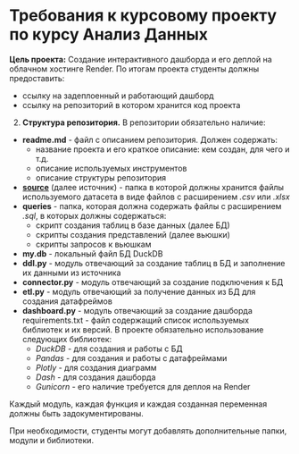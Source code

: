 # Требования к курсовому проекту по курсу Анализ Данных

**Цель проекта:** Создание интерактивного дашборда и его деплой на облачном хостинге Render. По итогам проекта студенты должны предоставить:  
* ссылку на задеплоенный и работающий дашборд
* ссылку на репозиторий в котором хранится код проекта

2. **Структура репозитория.** В репозитории обязательно наличие:  
* **readme.md** - файл с описанием репозитория. Должен содержать:
    + название проекта и его краткое описание: кем создан, для чего и т.д.
    + описание используемых инструментов
    + описание структуры репозитория
* <u>**source**</u> (далее источник) - папка в которой должны хранится файлы используемого датасета в виде файлов с расширением *.csv* или *.xlsx*
* **queries** - папка, которая должна содержать файлы с расширением *.sql*, в которых должны содержаться:
    + скрипт создания таблиц в базе данных (далее БД)
    + скрипты создания представлений (далее вьюшки)
    + скрипты запросов к вьюшкам
* **my.db** - локальный файл БД DuckDB
* **ddl.py** - модуль отвечающий за создание таблиц в БД и заполнение их данными из источника
* **connector.py** - модуль отвечающий за создание подключения к БД
* **etl.py** - модуль отвечающий за получение данных из БД для создания датафреймов
* **dashboard.py** - модуль отвечающий за создание дашборда
requirements.txt - файл содержащий список используемых библиотек и их версий. В проекте обязательно использование следующих библиотек:
    + *DuckDB* - для создания и работы с БД
    + *Pandas* - для создания и работы с датафреймами
    + *Plotly* - для создания диаграмм
    + *Dash* - для создания дашборда
    + *Gunicorn* - его наличие требуется для деплоя на Render

Каждый модуль, каждая функция и каждая созданная переменная должны быть задокументированы.

При необходимости, студенты могут добавлять дополнительные папки, модули и библиотеки.
